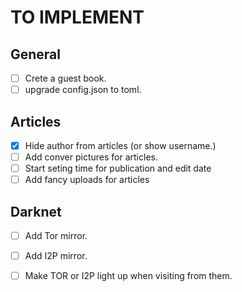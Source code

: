 # TO IMPLEMENT
## General
- [ ] Crete a guest book.
- [ ] upgrade config.json to toml.

## Articles
- [x] Hide author from articles (or show username.)
- [ ] Add conver pictures for articles.
- [ ] Start seting time for publication and edit date
- [ ] Add fancy uploads for articles

## Darknet
- [ ] Add Tor mirror.
- [ ] Add I2P mirror.
- [ ] Make TOR or I2P light up when visiting from them.

